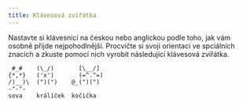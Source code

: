 ```yaml
---
title: Klávesová zvířátka
---
```


Nastavte si klávesnici na českou nebo anglickou podle toho, jak vám osobně přijde nejpohodlnější. Procvičte si svoji orientaci ve spciálních znacích a zkuste pomocí nich vyrobit následující klávesová zvířátka.

```
 #_#    (\_/)       [\__/]
{*,*}   ('x')       (=^.^=)
/)__)\  (")(")    @_(")(")
-"-"-   
sova    králíček  kočička
```